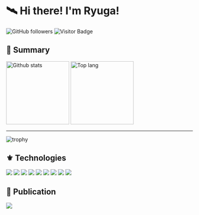 # 🛰 Hi there! I'm Ryuga!
![GitHub followers](https://img.shields.io/github/followers/ryuga0719?style=social)
![Visitor Badge](https://visitor-badge.laobi.icu/badge?page_id=ryuga0719.ryuga0719)
## 📂 Summary
<p align=left>
  <img alt="Github stats" height="170px" src="https://github-readme-stats.vercel.app/api?username=ryuga0719&count_private=true&show_icons=true&theme=radical" />
  <img alt="Top lang" height="170px" src="https://github-readme-stats.vercel.app/api/top-langs/?username=ryuga0719&langs_count=6&layout=compact&theme=radical" />
</p>
<hr />
<p>
  <img alt="trophy" src="https://github-profile-trophy.vercel.app/?username=ryuga0719&theme=radical" />
 </p>

 ## ⚜ Technologies
 <p>
  <img src="https://img.shields.io/badge/Javascript-black.svg?logo=javascript&style=flat">
  <img src="https://img.shields.io/badge/-TypeScript-black.svg?logo=typescript&style=flat">
  <img src="https://img.shields.io/badge/-Python-black?logo=Python&style=flat">
  <img src="https://img.shields.io/badge/-HTML5-333.svg?logo=html5&style=flat">
  <img src="https://img.shields.io/badge/-CSS3-1572B6.svg?logo=css3&style=flat">
  <img src="https://img.shields.io/badge/PHP-ccc.svg?logo=php&style=flat">
  <img src="https://img.shields.io/badge/Angular-DD0031.svg?logo=Angular&style=flat">
  <img src="https://img.shields.io/badge/-Bootstrap-563D7C.svg?logo=bootstrap&style=flat">
  <img src="https://img.shields.io/badge/-React-555.svg?logo=react&style=flat">
 </p>
 
 ## 🚀 Publication
 <p>
  <a href="https://zenn.dev/toaru_fe">
    <img src="https://img.shields.io/badge/-zenn-black.svg?logo=Zenn&style=flat">
  </a>
</p>
